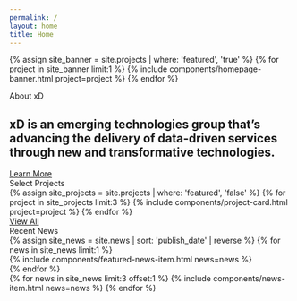 ```yaml
---
permalink: /
layout: home
title: Home
---
```


{% assign site_banner = site.projects | where: 'featured', 'true' %}
{% for project in site_banner limit:1 %}
{% include components/homepage-banner.html project=project %}
{% endfor %}

<section class="home-mission">
  <div class="grid-container">
    <div class="section-breadcrumb">About xD</div>
    <h2>
      xD is an emerging technologies group that’s advancing the delivery of 
      data-driven services through new and transformative technologies.
    </h2>
    <a class="square-link" href="{{ site.baseurl }}/about">Learn More</a>
  </div>
</section>

<section class="home-projects">
  <div class="grid-container">
    <div class="section-breadcrumb">Select Projects</div>
    <div class="grid-row grid-gap-lg">
      {% assign site_projects = site.projects | where: 'featured', 'false' %}
      {% for project in site_projects limit:3 %}
        {% include components/project-card.html project=project %}
      {% endfor %}
    </div>
    <a class="usa-button usa-button-black" href="{{ site.baseurl }}/projects">View All</a>
  </div>
</section>

<section class="home-news">
  <div class="grid-container">
    <div class="section-breadcrumb">Recent News</div>
    <div class="grid-row grid-gap-lg home-news-items">
      {% assign site_news = site.news | sort: 'publish_date' | reverse %}
      {% for news in site_news limit:1 %}
        <div class="col-12 tablet:grid-col-6 featured-news-col">
          {% include components/featured-news-item.html news=news %}  
        </div>
      {% endfor %}
      <div class="col-12 tablet:grid-col-6">
        {% for news in site_news limit:3 offset:1 %}
          {% include components/news-item.html news=news %}
        {% endfor %}
      </div>
    </div>
  </div>
</section>
